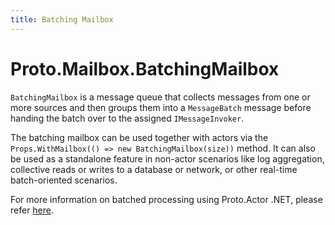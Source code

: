 ```yaml
---
title: Batching Mailbox
---
```


# Proto.Mailbox.BatchingMailbox

`BatchingMailbox` is a message queue that collects messages from one or more sources and then groups them into a `MessageBatch` message before handing the batch over to the assigned `IMessageInvoker`.

The batching mailbox can be used together with actors via the `Props.WithMailbox(() => new BatchingMailbox(size))` method. It can also be used as a standalone feature in non-actor scenarios like log aggregation, collective reads or writes to a database or network, or other real-time batch-oriented scenarios.

For more information on batched processing using Proto.Actor .NET, please refer [here](https://proto.actor/docs/envelope-pattern/).
